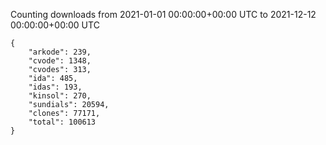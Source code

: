 
Counting downloads from 2021-01-01 00:00:00+00:00 UTC to 2021-12-12 00:00:00+00:00 UTC

```
{
    "arkode": 239,
    "cvode": 1348,
    "cvodes": 313,
    "ida": 485,
    "idas": 193,
    "kinsol": 270,
    "sundials": 20594,
    "clones": 77171,
    "total": 100613
}
```

